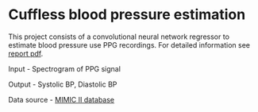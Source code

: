 # Cuffless blood pressure estimation

This project consists of a convolutional neural network regressor to estimate blood pressure use PPG recordings. For detailed information see [report pdf](https://github.com/rohitrathnam/cuffless-bp/blob/master/Capstone%20Project%20-%20Rohit%20Rathnam%20N.pdf).

Input - Spectrogram of PPG signal

Output - Systolic BP, Diastolic BP

Data source - [MIMIC II database](https://archive.physionet.org/mimic2/)
